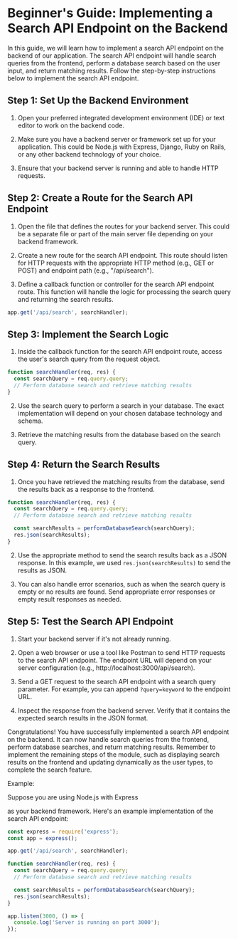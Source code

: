 # Beginner's Guide: Implementing a Search API Endpoint on the Backend

In this guide, we will learn how to implement a search API endpoint on the backend of our application. The search API endpoint will handle search queries from the frontend, perform a database search based on the user input, and return matching results. Follow the step-by-step instructions below to implement the search API endpoint.

## Step 1: Set Up the Backend Environment

1. Open your preferred integrated development environment (IDE) or text editor to work on the backend code.

2. Make sure you have a backend server or framework set up for your application. This could be Node.js with Express, Django, Ruby on Rails, or any other backend technology of your choice.

3. Ensure that your backend server is running and able to handle HTTP requests.

## Step 2: Create a Route for the Search API Endpoint

1. Open the file that defines the routes for your backend server. This could be a separate file or part of the main server file depending on your backend framework.

2. Create a new route for the search API endpoint. This route should listen for HTTP requests with the appropriate HTTP method (e.g., GET or POST) and endpoint path (e.g., "/api/search").

3. Define a callback function or controller for the search API endpoint route. This function will handle the logic for processing the search query and returning the search results.

```javascript
app.get('/api/search', searchHandler);
```

## Step 3: Implement the Search Logic

1. Inside the callback function for the search API endpoint route, access the user's search query from the request object.

```javascript
function searchHandler(req, res) {
  const searchQuery = req.query.query;
  // Perform database search and retrieve matching results
}
```

2. Use the search query to perform a search in your database. The exact implementation will depend on your chosen database technology and schema.

3. Retrieve the matching results from the database based on the search query.

## Step 4: Return the Search Results

1. Once you have retrieved the matching results from the database, send the results back as a response to the frontend.

```javascript
function searchHandler(req, res) {
  const searchQuery = req.query.query;
  // Perform database search and retrieve matching results

  const searchResults = performDatabaseSearch(searchQuery);
  res.json(searchResults);
}
```

2. Use the appropriate method to send the search results back as a JSON response. In this example, we used `res.json(searchResults)` to send the results as JSON.

3. You can also handle error scenarios, such as when the search query is empty or no results are found. Send appropriate error responses or empty result responses as needed.

## Step 5: Test the Search API Endpoint

1. Start your backend server if it's not already running.

2. Open a web browser or use a tool like Postman to send HTTP requests to the search API endpoint. The endpoint URL will depend on your server configuration (e.g., http://localhost:3000/api/search).

3. Send a GET request to the search API endpoint with a search query parameter. For example, you can append `?query=keyword` to the endpoint URL.

4. Inspect the response from the backend server. Verify that it contains the expected search results in the JSON format.

Congratulations! You have successfully implemented a search API endpoint on the backend. It can now handle search queries from the frontend, perform database searches, and return matching results. Remember to implement the remaining steps of the module, such as displaying search results on the frontend and updating dynamically as the user types, to complete the search feature.

Example:

Suppose you are using Node.js with Express

 as your backend framework. Here's an example implementation of the search API endpoint:

```javascript
const express = require('express');
const app = express();

app.get('/api/search', searchHandler);

function searchHandler(req, res) {
  const searchQuery = req.query.query;
  // Perform database search and retrieve matching results

  const searchResults = performDatabaseSearch(searchQuery);
  res.json(searchResults);
}

app.listen(3000, () => {
  console.log('Server is running on port 3000');
});
```
